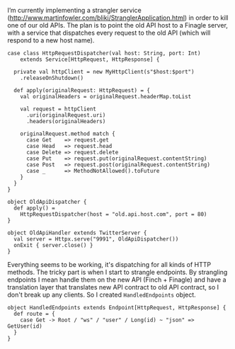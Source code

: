 I’m currently implementing a strangler service (http://www.martinfowler.com/bliki/StranglerApplication.html) in order to kill one of our old APIs. The plan is to point the old API host to a Finagle server, with a service that dispatches every request to the old API (which will respond to a new host name).

```
case class HttpRequestDispatcher(val host: String, port: Int) 
	extends Service[HttpRequest, HttpResponse] {
  
  private val httpClient = new MyHttpClient(s"$host:$port")
    .releaseOnShutdown()

  def apply(originalRequest: HttpRequest) = {
    val originalHeaders = originalRequest.headerMap.toList

    val request = httpClient
      .uri(originalRequest.uri)
      .headers(originalHeaders)

    originalRequest.method match {
      case Get    => request.get
      case Head   => request.head
      case Delete => request.delete
      case Put    => request.put(originalRequest.contentString)
      case Post   => request.post(originalRequest.contentString)
      case _      => MethodNotAllowed().toFuture
    }
  }
}

object OldApiDispatcher {
  def apply() =
    HttpRequestDispatcher(host = "old.api.host.com", port = 80)
}

object OldApiHandler extends TwitterServer {
  val server = Httpx.serve("9991", OldApiDispatcher())
  onExit { server.close() }
}
```

Everything seems to be working, it's dispatching for all kinds of HTTP methods. The tricky part is when I start to strangle endpoints. By strangling endpoints I mean handle them on the new API (Finch + Finagle) and have a translation layer that translates new API contract to old API contract, so I don't break up any clients. So I created ```HandledEndpoints``` object.

```
object HandledEndpoints extends Endpoint[HttpRequest, HttpResponse] {
  def route = {
    case Get -> Root / "ws" / "user" / Long(id) ~ "json" => GetUser(id)
  }
}
```



